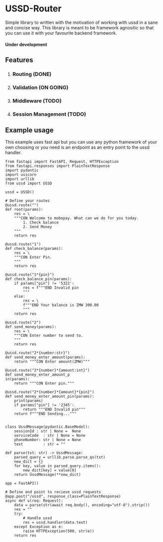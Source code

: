 # USSD-Router
Simple library to written with the motivation of working with ussd in a sane and concise way. This library is meant to be framework agnositic so that
you can use it with your favourite backend framework.
#### Under development
## Features
1. ### Routing                  (DONE)
2. ### Validation               (ON GOING)
3. ### Middleware               (TODO)
4. ### Session Management       (TODO)

## Example usage
This example uses fast api but you can use any python framework of your own choosing or you need is an endpoint as an entry point to the ussd handler.
```
from fastapi import FastAPI, Request, HTTPException
from fastapi.responses import PlainTextResponse
import pydantic
import uvicorn
import urllib
from ussd import USSD

ussd = USSD()

# Define your routes
@ussd.route("")
def root(params):
    res = \
    """CON Welcome to mobopay. What can we do for you today.
        1. Check balance
        2. Send Money
    """
    return res

@ussd.route("1")
def check_balance(params):
    res = \
    """CON Enter Pin.
    """
    return res

@ussd.route("1*{pin}")
def check_balance_pin(params):
    if params["pin"] != '5322':
        res = f"""END Invalid pin
        """
    else:   
        res = \
        f"""END Your balance is ZMW 300.00
        """
    return res

@ussd.route("2")
def send_money(params):
    res = \
    """CON Enter number to send to.
    """
    return res

@ussd.route("2*{number:str}")
def send_money_enter_amount(params):
    return """CON Enter amount(ZMW)"""

@ussd.route("2*{number}*{amount:int}")
def send_money_enter_amount_p
in(params):
    return """CON Enter pin."""

@ussd.route("2*{number}*{amount}*{pin}")
def send_money_enter_amount_pin(params):
    print(params)
    if params["pin"] != '2345':
        return """END Invalid pin"""
    return f"""END Sending..."""


class UssdMessage(pydantic.BaseModel):
    sessionId : str | None =  None
    serviceCode  : str | None = None
    phoneNumber: str | None = None
    text         : str = ""

def parse(txt: str) -> UssdMessage:
    parsed_query = urllib.parse.parse_qs(txt)
    new_dict = {}
    for key, value in parsed_query.items():
        new_dict[key] = value[0]
    return UssdMessage(**new_dict)

app = FastAPI()

# Define end point to recieve ussd requests
@app.post("/ussd", response_class=PlainTextResponse)
async def u(req: Request):
    data = parse(str(await req.body(), encoding="utf-8").strip())
    res = ""
    try:
        # Handle ussd
        res = ussd.handler(data.text)      
    except Exception as e:
        raise HTTPException(500, str(e))
    return res
```
